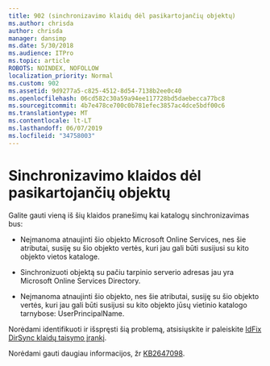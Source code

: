 ```yaml
---
title: 902 (sinchronizavimo klaidų dėl pasikartojančių objektų)
ms.author: chrisda
author: chrisda
manager: dansimp
ms.date: 5/30/2018
ms.audience: ITPro
ms.topic: article
ROBOTS: NOINDEX, NOFOLLOW
localization_priority: Normal
ms.custom: 902
ms.assetid: 9d9277a5-c825-4512-8d54-7138b2ee0c40
ms.openlocfilehash: 06cd582c30a59a94ee117728bd5daebecca77bc8
ms.sourcegitcommit: 4b7e478ce700c0b781efec3857ac4dce5bdf00c6
ms.translationtype: MT
ms.contentlocale: lt-LT
ms.lasthandoff: 06/07/2019
ms.locfileid: "34758003"
---
```

# <a name="sync-errors-due-to-duplicate-objects"></a>Sinchronizavimo klaidos dėl pasikartojančių objektų

Galite gauti vieną iš šių klaidos pranešimų kai katalogų sinchronizavimas bus:

- Neįmanoma atnaujinti šio objekto Microsoft Online Services, nes šie atributai, susiję su šio objekto vertės, kuri jau gali būti susijusi su kito objekto vietos kataloge.

- Sinchronizuoti objektą su pačiu tarpinio serverio adresas jau yra Microsoft Online Services Directory.

- Neįmanoma atnaujinti šio objekto, nes šie atributai, susiję su šio objekto vertės, kuri jau gali būti susijusi su kito objekto jūsų vietinio katalogo tarnybose: UserPrincipalName.

Norėdami identifikuoti ir išspręsti šią problemą, atsisiųskite ir paleiskite [IdFix DirSync klaidų taisymo įrankį](https://www.microsoft.com/download/details.aspx?id=36832).

Norėdami gauti daugiau informacijos, žr [KB2647098](https://support.microsoft.com/help/2647098/duplicate-or-invalid-attributes-prevent-directory-synchronization-in-o).

